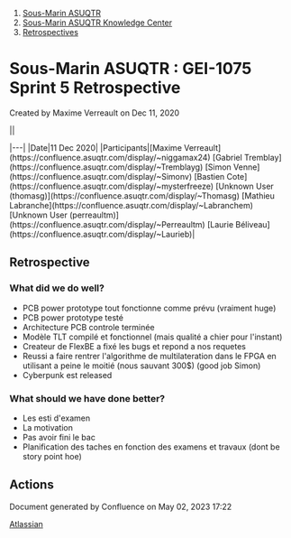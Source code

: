 1. [Sous-Marin ASUQTR](index.html)
2. [Sous-Marin ASUQTR Knowledge Center](Sous-Marin-ASUQTR-Knowledge-Center_5144578.html)
3. [Retrospectives](Retrospectives_39223358.html)

# Sous-Marin ASUQTR : GEI-1075 Sprint 5 Retrospective

Created by Maxime Verreault on Dec 11, 2020

||
<colgroup><col /><col /></colgroup>|---|
|Date|<time>11 Dec 2020</time>|
|Participants|[Maxime Verreault](https://confluence.asuqtr.com/display/~niggamax24) [Gabriel Tremblay](https://confluence.asuqtr.com/display/~Tremblayg) [Simon Venne](https://confluence.asuqtr.com/display/~Simonv) [Bastien Cote](https://confluence.asuqtr.com/display/~mysterfreeze) [Unknown User (thomasg)](https://confluence.asuqtr.com/display/~Thomasg) [Mathieu Labranche](https://confluence.asuqtr.com/display/~Labranchem) [Unknown User (perreaultm)](https://confluence.asuqtr.com/display/~Perreaultm) [Laurie B&eacute;liveau](https://confluence.asuqtr.com/display/~Laurieb)|
  

## Retrospective

### What did we do well?

* PCB power prototype tout fonctionne comme prévu (vraiment huge)
* PCB power prototype testé
* Architecture PCB controle terminée
* Modèle TLT compilé et fonctionnel (mais qualité a chier pour l'instant)
* Createur de FlexBE a fixé les bugs et repond a nos requetes
* Reussi a faire rentrer l'algorithme de multilateration dans le FPGA en utilisant a peine le moitié (nous sauvant 300$) (good job Simon)
* Cyberpunk est released

### What should we have done better?

* Les esti d'examen
* La motivation
* Pas avoir fini le bac
* Planification des taches en fonction des examens et travaux (dont be story point hoe)

## Actions

Document generated by Confluence on May 02, 2023 17:22

[Atlassian](https://www.atlassian.com/)